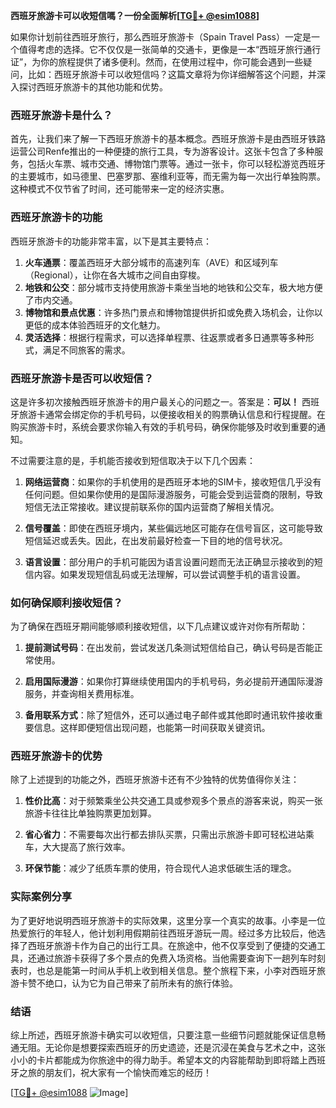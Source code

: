 **西班牙旅游卡可以收短信嗎？一份全面解析[[TG💪+ @esim1088](https://t.me/s/esim1088)]**

如果你计划前往西班牙旅行，那么西班牙旅游卡（Spain Travel Pass）一定是一个值得考虑的选择。它不仅仅是一张简单的交通卡，更像是一本“西班牙旅行通行证”，为你的旅程提供了诸多便利。然而，在使用过程中，你可能会遇到一些疑问，比如：西班牙旅游卡可以收短信吗？这篇文章将为你详细解答这个问题，并深入探讨西班牙旅游卡的其他功能和优势。

### 西班牙旅游卡是什么？

首先，让我们来了解一下西班牙旅游卡的基本概念。西班牙旅游卡是由西班牙铁路运营公司Renfe推出的一种便捷的旅行工具，专为游客设计。这张卡包含了多种服务，包括火车票、城市交通、博物馆门票等。通过一张卡，你可以轻松游览西班牙的主要城市，如马德里、巴塞罗那、塞维利亚等，而无需为每一次出行单独购票。这种模式不仅节省了时间，还可能带来一定的经济实惠。

### 西班牙旅游卡的功能

西班牙旅游卡的功能非常丰富，以下是其主要特点：

1. **火车通票**：覆盖西班牙大部分城市的高速列车（AVE）和区域列车（Regional），让你在各大城市之间自由穿梭。
2. **地铁和公交**：部分城市支持使用旅游卡乘坐当地的地铁和公交车，极大地方便了市内交通。
3. **博物馆和景点优惠**：许多热门景点和博物馆提供折扣或免费入场机会，让你以更低的成本体验西班牙的文化魅力。
4. **灵活选择**：根据行程需求，可以选择单程票、往返票或者多日通票等多种形式，满足不同旅客的需求。

### 西班牙旅游卡是否可以收短信？

这是许多初次接触西班牙旅游卡的用户最关心的问题之一。答案是：**可以！** 西班牙旅游卡通常会绑定你的手机号码，以便接收相关的购票确认信息和行程提醒。在购买旅游卡时，系统会要求你输入有效的手机号码，确保你能够及时收到重要的通知。

不过需要注意的是，手机能否接收到短信取决于以下几个因素：

1. **网络运营商**：如果你的手机使用的是西班牙本地的SIM卡，接收短信几乎没有任何问题。但如果你使用的是国际漫游服务，可能会受到运营商的限制，导致短信无法正常接收。建议提前联系你的国内运营商了解相关情况。
   
2. **信号覆盖**：即使在西班牙境内，某些偏远地区可能存在信号盲区，这可能导致短信延迟或丢失。因此，在出发前最好检查一下目的地的信号状况。

3. **语言设置**：部分用户的手机可能因为语言设置问题而无法正确显示接收到的短信内容。如果发现短信乱码或无法理解，可以尝试调整手机的语言设置。

### 如何确保顺利接收短信？

为了确保在西班牙期间能够顺利接收短信，以下几点建议或许对你有所帮助：

1. **提前测试号码**：在出发前，尝试发送几条测试短信给自己，确认号码是否能正常使用。
   
2. **启用国际漫游**：如果你打算继续使用国内的手机号码，务必提前开通国际漫游服务，并查询相关费用标准。

3. **备用联系方式**：除了短信外，还可以通过电子邮件或其他即时通讯软件接收重要信息。这样即便短信出现问题，也能第一时间获取关键资讯。

### 西班牙旅游卡的优势

除了上述提到的功能之外，西班牙旅游卡还有不少独特的优势值得你关注：

1. **性价比高**：对于频繁乘坐公共交通工具或参观多个景点的游客来说，购买一张旅游卡往往比单独购票更加划算。
   
2. **省心省力**：不需要每次出行都去排队买票，只需出示旅游卡即可轻松进站乘车，大大提高了旅行效率。

3. **环保节能**：减少了纸质车票的使用，符合现代人追求低碳生活的理念。

### 实际案例分享

为了更好地说明西班牙旅游卡的实际效果，这里分享一个真实的故事。小李是一位热爱旅行的年轻人，他计划利用假期前往西班牙游玩一周。经过多方比较后，他选择了西班牙旅游卡作为自己的出行工具。在旅途中，他不仅享受到了便捷的交通工具，还通过旅游卡获得了多个景点的免费入场资格。当他需要查询下一趟列车时刻表时，也总是能第一时间从手机上收到相关信息。整个旅程下来，小李对西班牙旅游卡赞不绝口，认为它为自己带来了前所未有的旅行体验。

### 结语

综上所述，西班牙旅游卡确实可以收短信，只要注意一些细节问题就能保证信息畅通无阻。无论你是想要探索西班牙的历史遗迹，还是沉浸在美食与艺术之中，这张小小的卡片都能成为你旅途中的得力助手。希望本文的内容能帮助到即将踏上西班牙之旅的朋友们，祝大家有一个愉快而难忘的经历！

[[TG💪+ @esim1088](https://t.me/s/esim1088) ![Image](https://i.postimg.cc/4NQfJmqS/Snipaste-2025-05-13-00-14-12.png)]